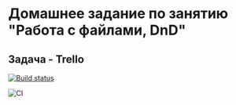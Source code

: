 # Домашнее задание по занятию "Работа с файлами, DnD"

## Задача - Trello

[![Build status](https://ci.appveyor.com/api/projects/status/g5f5718fl0117q7v?svg=true)](https://ci.appveyor.com/project/antonpnv/ahj-homeworks-dnd)

![CI](https://github.com/antonpnv/ahj-homeworks-DnD/actions/workflows/web.yml/badge.svg)
